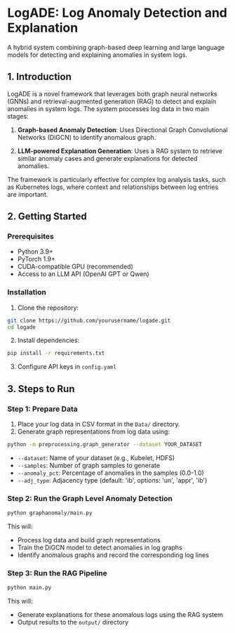 # LogADE: Log Anomaly Detection and Explanation

A hybrid system combining graph-based deep learning and large language models for detecting and explaining anomalies in system logs.

## 1. Introduction

LogADE is a novel framework that leverages both graph neural networks (GNNs) and retrieval-augmented generation (RAG) to detect and explain anomalies in system logs. The system processes log data in two main stages:

1. **Graph-based Anomaly Detection**: Uses Directional Graph Convolutional Networks (DiGCN) to identify anomalous graph.

2. **LLM-powered Explanation Generation**: Uses a RAG system to retrieve similar anomaly cases and generate explanations for detected anomalies.

The framework is particularly effective for complex log analysis tasks, such as Kubernetes logs, where context and relationships between log entries are important.

## 2. Getting Started

### Prerequisites

- Python 3.9+
- PyTorch 1.9+
- CUDA-compatible GPU (recommended)
- Access to an LLM API (OpenAI GPT or Qwen)

### Installation

1. Clone the repository:
```bash
git clone https://github.com/yourusername/logade.git
cd logade
```

2. Install dependencies:
```bash
pip install -r requirements.txt
```

3. Configure API keys in `config.yaml`

## 3. Steps to Run

### Step 1: Prepare Data
1. Place your log data in CSV format in the `Data/` directory.
2. Generate graph representations from log data using:
```bash
python -m preprocessing.graph_generator --dataset YOUR_DATASET
```
   - `--dataset`: Name of your dataset (e.g., Kubelet, HDFS)
   - `--samples`: Number of graph samples to generate
   - `--anomaly_pct`: Percentage of anomalies in the samples (0.0-1.0)
   - `--adj_type`: Adjacency type (default: 'ib', options: 'un', 'appr', 'ib')

### Step 2: Run the Graph Level Anomaly Detection
```bash
python graphanomaly/main.py
```

This will:
- Process log data and build graph representations
- Train the DiGCN model to detect anomalies in log graphs
- Identify anomalous graphs and record the corresponding log lines


### Step 3: Run the RAG Pipeline
```bash
python main.py
```

This will:
- Generate explanations for these anomalous logs using the RAG system
- Output results to the `output/` directory
